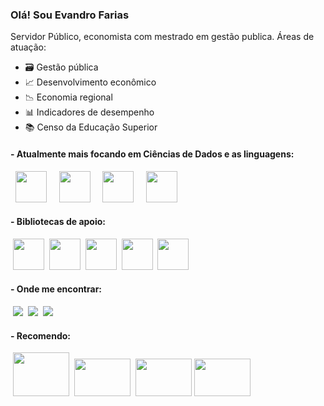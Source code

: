 ### Olá! Sou Evandro Farias

Servidor Público, economista com mestrado em gestão publica. Áreas de atuação:

- 🗃️ Gestão pública
- 📈 Desenvolvimento econômico
- 📉 Economia regional
- 📊 Indicadores de desempenho
- 📚 Censo da Educação Superior


#### - Atualmente mais focando em Ciências de Dados e as linguagens:

<div style="display: inline">
&nbsp;&nbsp;<img width='50' height='50'  src="https://cdn.jsdelivr.net/gh/devicons/devicon/icons/python/python-original-wordmark.svg" />&nbsp;&nbsp;
&nbsp;&nbsp;<img width='50' height='50' src="https://cdn.jsdelivr.net/gh/devicons/devicon@latest/icons/r/r-plain.svg" />&nbsp;&nbsp;
&nbsp;&nbsp;<img width='50' height='50' src="https://cdn.jsdelivr.net/gh/devicons/devicon@latest/icons/apachespark/apachespark-original-wordmark.svg" />&nbsp;&nbsp;
&nbsp;&nbsp;<img width='50' height='50' src="https://cdn.jsdelivr.net/gh/devicons/devicon@latest/icons/linux/linux-original.svg" />&nbsp;&nbsp;
</div>

#### - Bibliotecas de apoio:

<div style="display: inline">
&nbsp;<img width='50' height='50' src="https://cdn.jsdelivr.net/gh/devicons/devicon@latest/icons/pandas/pandas-original-wordmark.svg" />
&nbsp;<img width='50' height='50' src="https://cdn.jsdelivr.net/gh/devicons/devicon@latest/icons/matplotlib/matplotlib-original-wordmark.svg" />
&nbsp;<img width='50' height='50' src="https://cdn.jsdelivr.net/gh/devicons/devicon@latest/icons/numpy/numpy-original-wordmark.svg" />
&nbsp;<img width='50' height='50' src="https://cdn.jsdelivr.net/gh/devicons/devicon@latest/icons/scikitlearn/scikitlearn-original.svg" />
&nbsp;<img width='50' height='50' src="https://cdn.jsdelivr.net/gh/devicons/devicon@latest/icons/postgresql/postgresql-original-wordmark.svg" />
</div>

#### - Onde me encontrar:

&nbsp;<a href="linkedin.com/in/evandro-farias-625939a2"><img src="https://img.shields.io/badge/linkedin-%230077B5.svg?style=for-the-badge&logo=linkedin&logoColor=white"></a>
&nbsp;<a href="https://www.facebook.com/evandro.farias.125"><img src="https://img.shields.io/badge/Facebook-%231877F2.svg?style=for-the-badge&logo=Facebook&logoColor=white"></a>
&nbsp;<a href="https://www.instagram.com/evandro.farias.125/"><img src="https://img.shields.io/badge/Instagram-%23E4405F.svg?style=for-the-badge&logo=Instagram&logoColor=white"></a>

#### - Recomendo:

&nbsp;<a href="https://www.forumcelsofurtadopb.org/"><img width='90' height='70' src="https://www.nanosis.com.br/forumcelsofurtado/wp-content/uploads/2023/06/cropped-logomarca.png"></a>
&nbsp;<a href="http://www.ipeadata.gov.br/Default.aspx"><img width='90' height='60' src="http://www.ipeadata.gov.br/img/logo.gif"></a>
&nbsp;<a href="https://www.ibge.gov.br/"><img width='90' height='60' src="https://www.ibge.gov.br/templates/novo_portal_base/imagens/logo_mobile.png"></a>
<a href="https://www.ufpb.br/"><img width='90' height='60' src="https://www.ufpb.br/ufpb/image-base/brasaooficial.png/@@images/1abe9a91-1d77-4443-898e-f14c006fbc43.png"></a>
